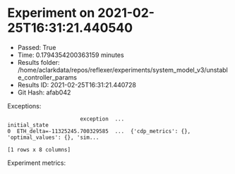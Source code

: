 
# Experiment on 2021-02-25T16:31:21.440540
* Passed: True
* Time: 0.1794354200363159 minutes
* Results folder: /home/aclarkdata/repos/reflexer/experiments/system_model_v3/unstable_controller_params
* Results ID: 2021-02-25T16:31:21.440728
* Git Hash: afab042

Exceptions:

```
                       exception  ...                                      initial_state
0  ETH_delta=-11325245.700329585  ...  {'cdp_metrics': {}, 'optimal_values': {}, 'sim...

[1 rows x 8 columns]
```

Experiment metrics:

    